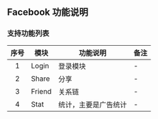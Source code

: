 ## Facebook 功能说明

### 支持功能列表

| 序号 | 模块 | 功能说明 | 备注 |
| :--: | -- | ------- | --- |
| 1 | Login | 登录模块 | - |
| 2 | Share | 分享 | - |
| 3 | Friend | 关系链 | - |
| 4 | Stat | 统计，主要是广告统计 | - |